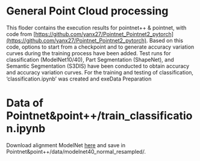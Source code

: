 # General Point Cloud processing
This floder contains the execution results for pointnet++ & pointnet, with code from [https://github.com/yanx27/Pointnet_Pointnet2_pytorch](https://github.com/yanx27/Pointnet_Pointnet2_pytorch). Based on this code, options to start from a checkpoint and to generate accuracy variation curves during the training process have been added. Test runs for classification (ModelNet10/40), Part Segmentation (ShapeNet), and Semantic Segmentation (S3DIS) have been conducted to obtain accuracy and accuracy variation curves. For the training and testing of classification, ‘classification.ipynb’ was created and exeData Preparation


# Data of Pointnet&point++/train_classification.ipynb
Download alignment ModelNet [here](https://shapenet.cs.stanford.edu/media/modelnet40_normal_resampled.zip) and save in Pointnet&point++/data/modelnet40_normal_resampled/.